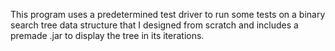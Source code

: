 This program uses a predetermined test driver to run some tests on a binary search tree data structure that I designed from scratch and includes a premade .jar to display the tree in its iterations.